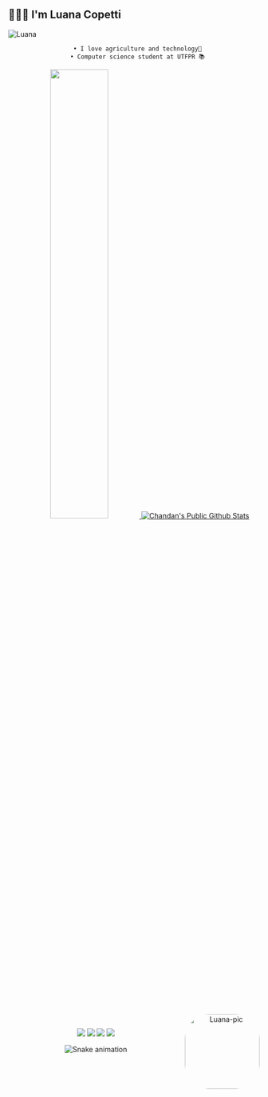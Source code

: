 ## 👩🏻‍💻             I'm Luana Copetti
<p align="left"> <img src="https://komarev.com/ghpvc/?username=LuanaCopetti&label=Profile%20views&color=0e75b6&style=flat" alt="Luana" /> </p>
<div align="center">
 
 <div align="center">

  ```
    • I love agriculture and technology🌱
    • Computer science student at UTFPR 📚
  ```
  </samp>
</p>
  <a href="https://github.com/LuanaCopetti">
  <img width="48%" src="https://github-readme-stats.vercel.app/api?username=LuanaCopetti&show_icons=true&theme=dracula&include_all_commits=true&count_private=true"/>
    <img  float="right"src="https://github-readme-stats.vercel.app/api/top-langs/?username=LuanaCopetti&theme=show_icons=true&title_color=fff&icon_color=109eff&text_color=9f9f9f&bg_color=151515"alt="Chandan's Public Github Stats"> 
                             
  
</div>
 <div style="display: inline_block"><br> 
  <img align="right" alt="Luana-pic" height="150" style="border-radius:50px;" src="https://media.giphy.com/media/o0vwzuFwCGAFO/giphy.gif">
  </a>
</div>
  
  ##
 
<div> 
  <a href="https://instagram.com/luana.copetti" target="_blank"><img src="https://img.shields.io/badge/-Instagram-%23E4405F?style=for-the-badge&logo=instagram&logoColor=white" target="_blank"></a>
 	<a href="https://www.twitch.tv/luana_12345_" target="_blank"><img src="https://img.shields.io/badge/Twitch-9146FF?style=for-the-badge&logo=twitch&logoColor=white" target="_blank"></a>
  <a href = "mailto:contatocopettiluana@gmail.com"><img src="https://img.shields.io/badge/-Gmail-%23333?style=for-the-badge&logo=gmail&logoColor=white" target="_blank"></a>
  <a href="https://www.linkedin.com/in/luana-copetti-b87273189/" target="_blank"><img src="https://img.shields.io/badge/-LinkedIn-%230077B5?style=for-the-badge&logo=linkedin&logoColor=white" target="_blank"></a> 
 
  ![Snake animation](https://github.com/LuanaCopetti/LuanaCopetti/blob/output/github-contribution-grid-snake.svg)
 
</div>
